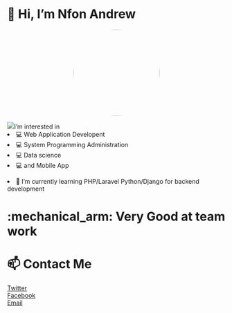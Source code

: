 <h1>👋 Hi, I’m Nfon Andrew</h1>
<p align="center">
  <img width="200" height="200" style="border-radius: 50%" src="https://avatars.githubusercontent.com/u/58951422?v=4">
</p> 
<img src="https://github-profile-trophy.vercel.app/?username=andrew21-mch&theme=chalk"
<h2>I’m interested in </h2> 
<li> 💻 Web Application Developent</li>
<li> 💻 System Programming Administration</li>
<li> 💻 Data science</li>  
<li> 💻 and Mobile App</li>
<p><li>🌱 I’m currently learning PHP/Laravel Python/Django for backend development</li> 
<h1> :mechanical_arm: Very Good at team work</h1>
 <h1>📫 Contact Me </h1>
<a href="https://twitter.com/nfonandrew73">Twitter </a> <br>
<a href="https://facebook.com/nfonandrew">Facebook</a><br>
<a href="nfonandrew73@gmail.com">Email</a><br>
</p> 
<!---
andrew21-mch/andrew21-mch is a ✨ special ✨ repository because its `README.md` (this file) appears on your GitHub profile.
You can click the Preview link to take a look at your changes.

